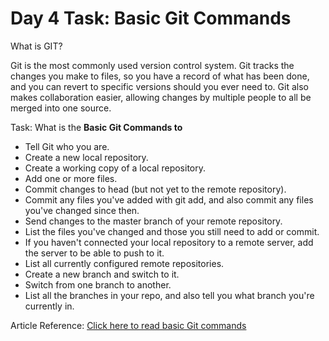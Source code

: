 # Day 4 Task: Basic Git Commands

What is GIT?

Git is the most commonly used version control system. Git tracks the changes you make to files, so you have a record of what has been done, and you can revert to specific versions should you ever need to. Git also makes collaboration easier, allowing changes by multiple people to all be merged into one source. 

Task: What is the **Basic Git Commands to**
 
- Tell Git who you are.
- Create a new local repository.
- Create a working copy of a local repository.
- Add one or more files.
- Commit changes to head (but not yet to the remote repository).
- Commit any files you've added with git add, and also commit any files you've changed since then.
- Send changes to the master branch of your remote repository.
- List the files you've changed and those you still need to add or commit.
- If you haven't connected your local repository to a remote server, add the server to be able to push to it.
- List all currently configured remote repositories.
- Create a new branch and switch to it.
- Switch from one branch to another.
- List all the branches in your repo, and also tell you what branch you're currently in.

Article Reference: [Click here to read basic Git commands](https://confluence.atlassian.com/bitbucketserver/basic-git-commands-776639767.html)

